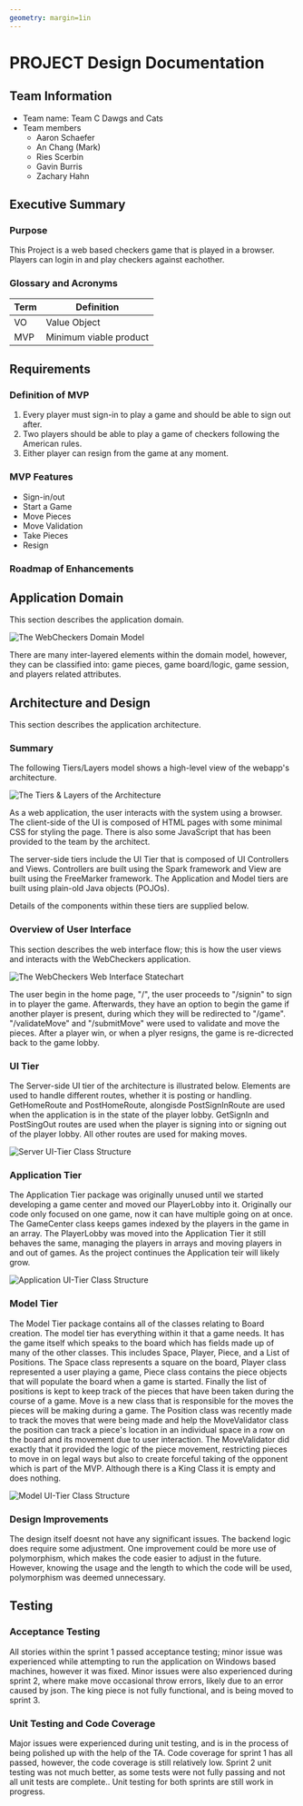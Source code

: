 ```yaml
---
geometry: margin=1in
---
```

# PROJECT Design Documentation

## Team Information
* Team name: Team C Dawgs and Cats
* Team members
  * Aaron Schaefer
  * An Chang (Mark)
  * Ries Scerbin
  * Gavin Burris
  * Zachary Hahn

## Executive Summary

### Purpose
This Project is a web based checkers game that is played in a browser.
Players can login in and play checkers against eachother.

### Glossary and Acronyms

| Term | Definition |
|------|------------|
| VO | Value Object |
| MVP | Minimum viable product|



## Requirements

### Definition of MVP
1. Every player must sign-in to play a game and should be able to sign out after.
2. Two players should be able to play a game of checkers following the American rules.
3. Either player can resign from the game at any moment.

### MVP Features
* Sign-in/out
* Start a Game
* Move Pieces
* Move Validation
* Take Pieces
* Resign

### Roadmap of Enhancements

## Application Domain

This section describes the application domain.

![The WebCheckers Domain Model](DomainModel.png)

There are many inter-layered elements within the domain model, however, 
they can be classified into: game pieces, game board/logic, game session, 
and players related attributes.


## Architecture and Design

This section describes the application architecture.

### Summary

The following Tiers/Layers model shows a high-level view of the webapp's architecture.

![The Tiers & Layers of the Architecture](architecturetiers--and-layers.png)

As a web application, the user interacts with the system using a
browser.  The client-side of the UI is composed of HTML pages with
some minimal CSS for styling the page.  There is also some JavaScript
that has been provided to the team by the architect.

The server-side tiers include the UI Tier that is composed of UI Controllers and Views.
Controllers are built using the Spark framework and View are built using the FreeMarker framework.  The Application and Model tiers are built using plain-old Java objects (POJOs).

Details of the components within these tiers are supplied below.


### Overview of User Interface

This section describes the web interface flow; this is how the user views and interacts
with the WebCheckers application.

![The WebCheckers Web Interface Statechart](StateChart.png)

The user begin in the home page, "/", the user proceeds to "/signin" to 
sign in to player the game. Afterwards, they have an option to begin the 
game if another player is present, during which they will be redirected 
to "/game". "/validateMove" and "/submitMove" were used to validate and 
move the pieces. After a player win, or when a plyer resigns, the game is 
re-dicrected back to the game lobby.


### UI Tier
The Server-side UI tier of the architecture is illustrated below. Elements
are used to handle different routes, whether it is posting or handling. 
GetHomeRoute and PostHomeRoute, alongisde PostSignInRoute are used when the
application is in the state of the player lobby. GetSignIn and PostSingOut routes 
are used when the player is signing into or signing out of the player lobby. 
All other routes are used for making moves.

![Server UI-Tier Class Structure](UITierClassStructure.png)


### Application Tier
The Application Tier package was originally unused until we started developing
a game center and moved our PlayerLobby into it. Originally our code only focused
on one game, now it can have multiple going on at once. The GameCenter class keeps
games indexed by the players in the game in an array. The PlayerLobby was moved into
the Application Tier it still behaves the same, managing the players in arrays and moving
players in and out of games. As the project continues the Application teir will likely grow.

![Application UI-Tier Class Structure](ApplClassStructure_S2.png)

### Model Tier
The Model Tier package contains all of the classes relating to Board
creation. The model tier has everything within it that a game needs.
It has the game itself which speaks to the board which has fields 
made up of many of the other classes. This includes Space, Player,
Piece, and a List of Positions. The Space class represents a square 
on the board, Player class represented a user playing a game, Piece class
contains the piece objects that will populate the board when a game is started.
Finally the list of positions is kept to keep track of the pieces that have been
taken during the course of a game. Move is a new class that is responsible for 
the moves the pieces will be making during a game. The Position class was recently
made to  track the moves that were being made and help the MoveValidator class the 
position can track a piece's location in an individual space in a row on the board
and its movement due to user interaction. The MoveValidator did exactly that it 
provided the logic of the piece movement, restricting pieces to move in on legal 
ways but also to create forceful taking of the opponent which is part of the MVP. 
Although there is a King Class it is empty and does nothing.

![Model UI-Tier Class Structure](ModelTierClassStructure.png)



### Design Improvements
The design itself doesnt not have any significant issues. The backend logic does
require some adjustment. One improvement could be more use of polymorphism, which 
makes the code easier to adjust in the future. However, knowing the usage and the
length to which the code will be used, polymorphism was deemed unnecessary.
## Testing

### Acceptance Testing
All stories within the sprint 1 passed acceptance testing; minor issue was experienced
while attempting to run the application on Windows based machines, however it was fixed.
Minor issues were also experienced during sprint 2, where make move occasional throw 
errors, likely due to an error caused by json. The king piece is not fully functional,
and is being moved to sprint 3.

### Unit Testing and Code Coverage
Major issues were experienced during unit testing, and is in the process of being 
polished up with the help of the TA. Code coverage for sprint 1 has all passed, however,
the code coverage is still relatively low. Sprint 2 unit testing was not much better,
as some tests were not fully passing and not all unit tests are complete.. Unit testing 
for both sprints are still work in progress.
